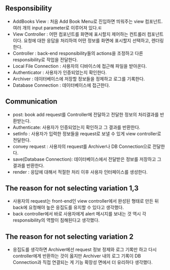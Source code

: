 ## Responsibility

- AddBooks View : 처음 Add Book Menu로 진입하면 띄워주는 view 컴포넌트. 여러 개의 input parameter로 이루어져 있다.ㅌ
- View Controller : 어떤 컴포넌트를 화면에 표시할지 제어하는 컨트롤러 컴포넌트이다. 요청에 대한 응답을 처리하여 어떤 정보를 화면에 표시할지 선택하고, 렌더링한다.
- Controller : back-end responsibility들의 actions을 조정하고 다른 responsibility로 작업을 전달한다.
- Local File Connection : 사용자의 디바이스에 접근해 파일을 받아온다.
- Authenticator : 사용자가 인증되었는지 확인한다.
- Archiver : 데이터베이스에 저장할 정보들을 정제하고 로그를 기록한다.
- Database Connection : 데이터베이스에 접근한다.

## Communication

- post: book add request를 Controller에 전달하고 전달한 정보의 처리결과를 반환받는다.
- Authenticate: 사용자가 인증되었는지 확인하고 그 결과를 반환한다.
- setInfo : 사용자가 입력한 정보들을 request로 보낼 수 있게 view controller로 전달한다.
- convey request : 사용자의 request를 Archiver나 DB Connection으로 전달한다.
- save(Database Connection): 데이터베이스에서 전달받은 정보를 저장하고 그 결과를 반환한다.
- render : 응답에 대해서 적절한 처리 이후 사용자 인터페이스를 생성한다.

## The reason for not selecting variation 1,3

- 사용자의 request는 front-end인 view controller에서 완성된 형태로 만든 뒤 back에 요청해야 높은 응집도를 유지할 수 있다고 생각했다.
- back controller에서 바로 사용자에게 alert 메시지를 보내는 것 역시 각 responsibility의 역할이 침해된다고 생각했다.

## The reason for not selecting variation 2

- 응집도를 생각하면 Archiver에선 request 정보 정제와 로그 기록만 하고 다시 controller에게 반환하는 것이 옳지만 Archiver 내의 로그 기록이 DB Connection과 직접 연결되는 게 기능 확장성 면에서 더 유리하다 생각했다.
